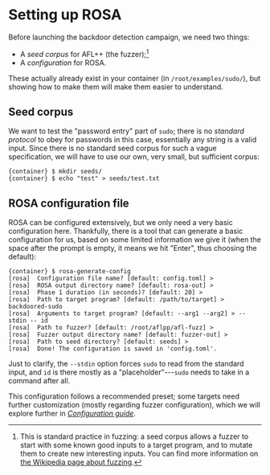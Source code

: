 # Setting up ROSA

Before launching the backdoor detection campaign, we need two things:
- A _seed corpus_ for AFL++ (the fuzzer);[^seed_corpus]
- A _configuration_ for ROSA.

These actually already exist in your container (in `/root/examples/sudo/`), but showing how to make
them will make them easier to understand.

## Seed corpus
We want to test the "password entry" part of `sudo`; there is no _standard protocol_ to obey for
passwords in this case, essentially any string is a valid input. Since there is no standard seed
corpus for such a vague specification, we will have to use our own, very small, but sufficient
corpus:
```console
{container} $ mkdir seeds/
{container} $ echo "test" > seeds/test.txt
```

## ROSA configuration file
ROSA can be configured extensively, but we only need a very basic configuration here. Thankfully,
there is a tool that can generate a basic configuration for us, based on some limited information
we give it (when the space after the prompt is empty, it means we hit "Enter", thus choosing the
default):
```console
{container} $ rosa-generate-config
[rosa]  Configuration file name? [default: config.toml] >
[rosa]  ROSA output directory name? [default: rosa-out] >
[rosa]  Phase 1 duration (in seconds)? [default: 20] >
[rosa]  Path to target program? [default: /path/to/target] > backdoored-sudo
[rosa]  Arguments to target program? [default: --arg1 --arg2] > --stdin -- id
[rosa]  Path to fuzzer? [default: /root/aflpp/afl-fuzz] >
[rosa]  Fuzzer output directory name? [default: fuzzer-out] >
[rosa]  Path to seed directory? [default: seeds] >
[rosa]  Done! The configuration is saved in 'config.toml'.
```

Just to clarify, the `--stdin` option forces `sudo` to read from the standard input, and `id` is
there mostly as a "placeholder"---`sudo` needs to take in a command after all.

This configuration follows a recommended preset; some targets need further customization (mostly
regarding fuzzer configuration), which we will explore further in [_Configuration
guide_](./configuration_guide.md).

[^seed_corpus]: This is standard practice in fuzzing: a seed corpus allows a fuzzer to start with
    some known good inputs to a target program, and to mutate them to create new interesting
    inputs. You can find more information on [the Wikipedia page about
    fuzzing](https://en.wikipedia.org/wiki/Fuzzing#Reuse_of_existing_input_seeds).
